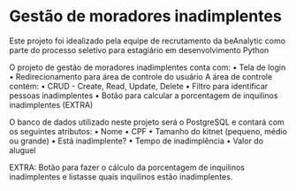 <h1>Gestão de moradores inadimplentes</h1>

Este projeto foi idealizado pela equipe de recrutamento da beAnalytic como parte do processo seletivo para estagiário em desenvolvimento Python


O projeto de gestão de moradores inadimplentes conta com:
• Tela de login
• Redirecionamento para área de controle do usuário
    A área de controle contém:
    • CRUD - Create, Read, Update, Delete
    • Filtro para identificar pessoas inadimplentes
    • Botão para calcular a porcentagem de inquilinos inadimplentes (EXTRA)


O banco de dados utilizado neste projeto será o PostgreSQL e contará com os seguintes atributos:
• Nome
• CPF
• Tamanho do kitnet (pequeno, médio ou grande)
• Está inadimplente?
• Tempo de inadimplência
• Valor do aluguel

EXTRA: Botão para fazer o cálculo da porcentagem de inquilinos inadimplentes e listasse quais inquilinos estão inadimplentes.